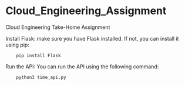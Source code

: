 # Cloud_Engineering_Assignment
Cloud Engineering Take-Home Assignment

Install Flask:
make sure you have Flask installed. If not, you can install it using pip:

        pip install Flask

Run the API:
You can run the API using the following command:

        python3 time_api.py

